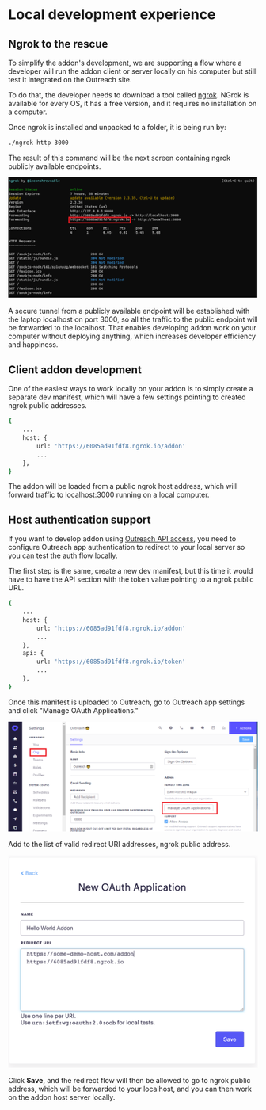 <!-- omit in toc -->
# Local development experience

## Ngrok to the rescue

To simplify the addon's development, we are supporting a flow where a developer will run the addon client or server locally on his computer but still test it integrated on the Outreach site.

To do that, the developer needs to download a tool called [ngrok](https://ngrok.com/). NGrok is available for every OS, it has a free version, and it requires no installation on a computer.

Once ngrok is installed and unpacked to a folder, it is being run by:

```bash
./ngrok http 3000
```

The result of this command will be the next screen containing ngrok publicly available endpoints.

![alt text](assets/cxt-ngrok.png "Ngrok public address")

A secure tunnel from a publicly available endpoint will be established with the laptop localhost on port 3000, so all the traffic to the public endpoint will be forwarded to the localhost. That enables developing addon work on your computer without deploying anything, which increases developer efficiency and happiness.

## Client  addon development

One of the easiest ways to work locally on your addon is to simply create a separate dev manifest, which will have a few settings pointing to created ngrok public addresses.

```bash
{
    ...
    host: {
        url: 'https://6085ad91fdf8.ngrok.io/addon'
        ...
    },
}
```

The addon will be loaded from a public ngrok host address, which will forward traffic to localhost:3000 running on a local computer.

## Host authentication support

If you want to develop addon using [Outreach API access](outreach-api.md), you need to configure Outreach app authentication to redirect to your local server so you can test the auth flow locally.

The first step is the same, create a new dev manifest, but this time it would have to have the API section with the token value pointing to a ngrok public URL.

```bash
{
    ...
    host: {
        url: 'https://6085ad91fdf8.ngrok.io/addon'
        ...
    },
    api: {
        url: 'https://6085ad91fdf8.ngrok.io/token'
        ...
    },
}
```

Once this manifest is uploaded to Outreach, go to Outreach app settings and click "Manage OAuth Applications."

![alt text](assets/or-oauth-settings.png "Outreach OAuth app")

Add to the list of valid redirect URI addresses, ngrok public address.

![alt text](assets/oauth-app-ngrok.png "OAuth ngrok redirect uri")

Click **Save**, and the redirect flow will then be allowed to go to ngrok public address, which will be forwarded to your localhost, and you can then work on the addon host server locally.
